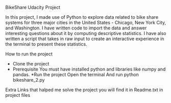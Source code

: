BikeShare Udacity Project 

In this project, I made use of Python to explore data related to bike share systems for three major cities in the United States - Chicago, New York City, and Washington. I have written code to import the data and answer interesting questions about it by computing descriptive statistics. I have also written a script that takes in raw input to create an interactive experience in the terminal to present these statistics.


How to run the project

   * Clone the project
   * Prerequisite
        You must have installed python and libraries like numpy and pandas.
    *Run the project
        Open the terminal
        And run python bikeshare_2.py


Extra Links that halped me solve the project you will find it in Readme.txt in project files
